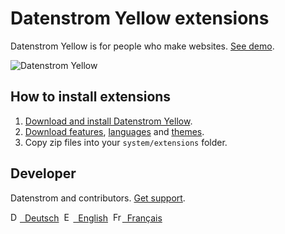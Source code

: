 # Datenstrom Yellow extensions

Datenstrom Yellow is for people who make websites. [See demo](https://extensions.datenstrom.se/).

![Datenstrom Yellow](https://raw.githubusercontent.com/datenstrom/yellow-extensions/master/website/media/images/datenstrom-yellow-en.jpg)

## How to install extensions

1. [Download and install Datenstrom Yellow](https://github.com/datenstrom/yellow/).
2. [Download features](https://github.com/datenstrom/yellow-extensions/tree/master/features), [languages](https://github.com/datenstrom/yellow-extensions/tree/master/languages) and [themes](https://github.com/datenstrom/yellow-extensions/tree/master/themes).
3. Copy zip files into your `system/extensions` folder.

## Developer 

Datenstrom and contributors. [Get support](https://extensions.datenstrom.se/help/).

<p>
<a href="README-de.md"><img src="https://raw.githubusercontent.com/datenstrom/yellow-extensions/master/website/media/images/language-de.png" width="15" height="15" alt="Deutsch">&nbsp; Deutsch</a>&nbsp;
<a href="README.md"><img src="https://raw.githubusercontent.com/datenstrom/yellow-extensions/master/website/media/images/language-en.png" width="15" height="15" alt="English">&nbsp; English</a>&nbsp;
<a href="README-fr.md"><img src="https://raw.githubusercontent.com/datenstrom/yellow-extensions/master/website/media/images/language-fr.png" width="15" height="15" alt="Français">&nbsp; Français</a>&nbsp;
</p>